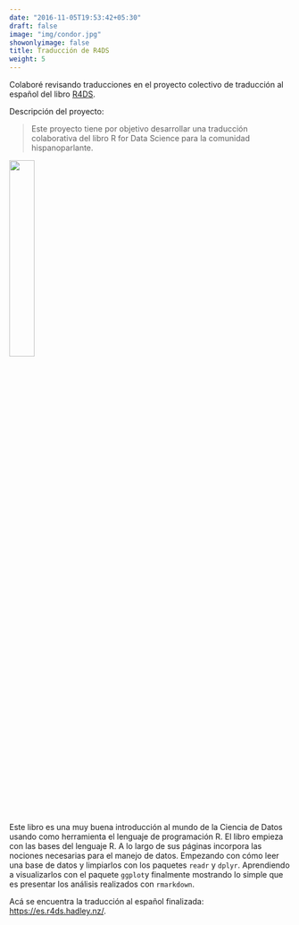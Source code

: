 ```yaml
---
date: "2016-11-05T19:53:42+05:30"
draft: false
image: "img/condor.jpg"
showonlyimage: false
title: Traducción de R4DS
weight: 5
---
```


Colaboré revisando traducciones en el proyecto colectivo de traducción al español del libro [R4DS](R4ds.had.co.nz/). 

<!--more-->

Descripción del proyecto:

>Este proyecto tiene por objetivo desarrollar una traducción colaborativa del libro R for Data Science para la comunidad hispanoparlante. 

<img src="/img/portfolio/r4ds-es.png" width=30%>

Este libro es una muy buena introducción al mundo de la Ciencia de Datos usando como herramienta el lenguaje de programación R. El libro empieza con las bases del lenguaje R. A lo largo de sus páginas incorpora las nociones necesarias para el manejo de datos. Empezando con cómo leer una base de datos y limpiarlos con los paquetes `readr` y `dplyr`. Aprendiendo a visualizarlos con el paquete `ggplot`y finalmente mostrando lo simple que es presentar los análisis realizados con `rmarkdown`.

Acá se encuentra la traducción al español finalizada: https://es.r4ds.hadley.nz/.

